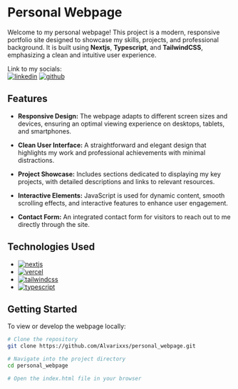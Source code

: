[typescript]: https://img.shields.io/badge/typescript-%23007ACC.svg?style=for-the-badge&logo=typescript&logoColor=white
[typescripturl]: https://www.typescriptlang.org/
[vercel]: https://img.shields.io/badge/Vercel-%23000000.svg?style=for-the-badge&logo=vercel&logoColor=white
[vercel-url]: https://vercel.com/
[nextjs]: https://img.shields.io/badge/Next.js-%23000000.svg?style=for-the-badge&logo=next.js&logoColor=white
[nextjs-url]: https://nextjs.org/
[tailwindcss]: https://img.shields.io/badge/Tailwind_CSS-%231a202c.svg?style=for-the-badge&logo=tailwind-css&logoColor=white
[tailwindcss-url]: https://tailwindcss.com/

[linkedin]: https://img.shields.io/badge/linkedin-%23007ACC.svg?style=for-the-badge&logo=linkedin&logoColor=white
[github]: https://img.shields.io/badge/github-%23007ACC.svg?style=for-the-badge&logo=github&logoColor=white

# Personal Webpage

Welcome to my personal webpage! This project is a modern, responsive portfolio site designed to showcase my skills, projects, and professional background. It is built using **Nextjs**, **Typescript**, and **TailwindCSS**, emphasizing a clean and intuitive user experience.  

Link to my socials:  
<a href="http://www.linkedin.com/in/álvaro-de-santos-de-la-pedraja-101391308" target="_blank">![linkedin][linkedin]</a> 
<a href="https://github.com/Alvarixxs" target="_blank">![github][github]</a>

## Features

- **Responsive Design:** The webpage adapts to different screen sizes and devices, ensuring an optimal viewing experience on desktops, tablets, and smartphones.

- **Clean User Interface:** A straightforward and elegant design that highlights my work and professional achievements with minimal distractions.

- **Project Showcase:** Includes sections dedicated to displaying my key projects, with detailed descriptions and links to relevant resources.

- **Interactive Elements:** JavaScript is used for dynamic content, smooth scrolling effects, and interactive features to enhance user engagement.

- **Contact Form:** An integrated contact form for visitors to reach out to me directly through the site.

## Technologies Used

- [![nextjs][nextjs]][nextjs-url]
- [![vercel][vercel]][vercel-url]
- [![tailwindcss][tailwindcss]][tailwindcss-url]
- [![typescript][typescript]][typescripturl]

## Getting Started

To view or develop the webpage locally:

```bash
# Clone the repository
git clone https://github.com/Alvarixxs/personal_webpage.git

# Navigate into the project directory
cd personal_webpage

# Open the index.html file in your browser

